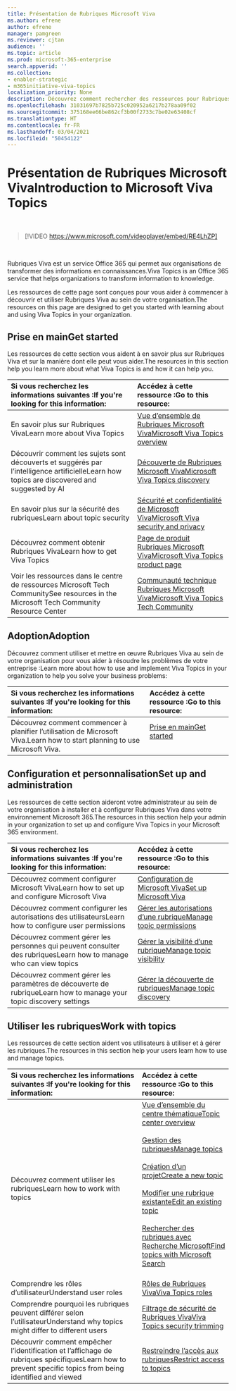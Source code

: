 ```yaml
---
title: Présentation de Rubriques Microsoft Viva
ms.author: efrene
author: efrene
manager: pamgreen
ms.reviewer: cjtan
audience: ''
ms.topic: article
ms.prod: microsoft-365-enterprise
search.appverid: ''
ms.collection:
- enabler-strategic
- m365initiative-viva-topics
localization_priority: None
description: Découvrez comment rechercher des ressources pour Rubriques Microsoft Viva.
ms.openlocfilehash: 31031697b7825b725c020952a6217b278aa09f02
ms.sourcegitcommit: 375168ee66be862cf3b00f2733c7be02e63408cf
ms.translationtype: HT
ms.contentlocale: fr-FR
ms.lasthandoff: 03/04/2021
ms.locfileid: "50454122"
---
```

# <a name="introduction-to-microsoft-viva-topics"></a><span data-ttu-id="ac4ef-103">Présentation de Rubriques Microsoft Viva</span><span class="sxs-lookup"><span data-stu-id="ac4ef-103">Introduction to Microsoft Viva Topics</span></span>

</br>

> [!VIDEO https://www.microsoft.com/videoplayer/embed/RE4LhZP]  

</br>


<span data-ttu-id="ac4ef-104">Rubriques Viva est un service Office 365 qui permet aux organisations de transformer des informations en connaissances.</span><span class="sxs-lookup"><span data-stu-id="ac4ef-104">Viva Topics is an Office 365 service that helps organizations to transform information to knowledge.</span></span>

<span data-ttu-id="ac4ef-105">Les ressources de cette page sont conçues pour vous aider à commencer à découvrir et utiliser Rubriques Viva au sein de votre organisation.</span><span class="sxs-lookup"><span data-stu-id="ac4ef-105">The resources on this page are designed to get you started with learning about and using Viva Topics in your organization.</span></span>

## <a name="get-started"></a><span data-ttu-id="ac4ef-106">Prise en main</span><span class="sxs-lookup"><span data-stu-id="ac4ef-106">Get started</span></span>

<span data-ttu-id="ac4ef-107">Les ressources de cette section vous aident à en savoir plus sur Rubriques Viva et sur la manière dont elle peut vous aider.</span><span class="sxs-lookup"><span data-stu-id="ac4ef-107">The resources in this section help you learn more about what Viva Topics  is and how it can help you.</span></span>

| <span data-ttu-id="ac4ef-108">Si vous recherchez les informations suivantes :</span><span class="sxs-lookup"><span data-stu-id="ac4ef-108">If you're looking for this information:</span></span> | <span data-ttu-id="ac4ef-109">Accédez à cette ressource :</span><span class="sxs-lookup"><span data-stu-id="ac4ef-109">Go to this resource:</span></span> |
|:-----|:-----|
|<span data-ttu-id="ac4ef-110">En savoir plus sur Rubriques Viva</span><span class="sxs-lookup"><span data-stu-id="ac4ef-110">Learn more about Viva Topics</span></span>|[<span data-ttu-id="ac4ef-111">Vue d’ensemble de Rubriques Microsoft Viva</span><span class="sxs-lookup"><span data-stu-id="ac4ef-111">Microsoft Viva Topics overview</span></span>](topic-experiences-overview.md)|
|<span data-ttu-id="ac4ef-112">Découvrir comment les sujets sont découverts et suggérés par l’intelligence artificielle</span><span class="sxs-lookup"><span data-stu-id="ac4ef-112">Learn how topics are discovered and suggested by AI</span></span>|[<span data-ttu-id="ac4ef-113">Découverte de Rubriques Microsoft Viva</span><span class="sxs-lookup"><span data-stu-id="ac4ef-113">Microsoft Viva Topics discovery</span></span>](topic-experiences-discovery.md)|
|<span data-ttu-id="ac4ef-114">En savoir plus sur la sécurité des rubriques</span><span class="sxs-lookup"><span data-stu-id="ac4ef-114">Learn about topic security</span></span>|[<span data-ttu-id="ac4ef-115">Sécurité et confidentialité de Microsoft Viva</span><span class="sxs-lookup"><span data-stu-id="ac4ef-115">Microsoft Viva security and privacy</span></span>](topic-experiences-security-privacy.md)|
|<span data-ttu-id="ac4ef-116">Découvrez comment obtenir Rubriques Viva</span><span class="sxs-lookup"><span data-stu-id="ac4ef-116">Learn how to get Viva Topics</span></span>|[<span data-ttu-id="ac4ef-117">Page de produit Rubriques Microsoft Viva</span><span class="sxs-lookup"><span data-stu-id="ac4ef-117">Microsoft Viva Topics product page</span></span>](https://www.microsoft.com/microsoft-viva/topics?activetab=pivot%3aoverviewtab)|
|<span data-ttu-id="ac4ef-118">Voir les ressources dans le centre de ressources Microsoft Tech Community</span><span class="sxs-lookup"><span data-stu-id="ac4ef-118">See resources in the Microsoft Tech Community Resource Center</span></span>|[<span data-ttu-id="ac4ef-119">Communauté technique Rubriques Microsoft Viva</span><span class="sxs-lookup"><span data-stu-id="ac4ef-119">Microsoft Viva Topics Tech Community</span></span>](https://resources.techcommunity.microsoft.com/viva-topics/)|



## <a name="adoption"></a><span data-ttu-id="ac4ef-120">Adoption</span><span class="sxs-lookup"><span data-stu-id="ac4ef-120">Adoption</span></span>

<span data-ttu-id="ac4ef-121">Découvrez comment utiliser et mettre en œuvre Rubriques Viva au sein de votre organisation pour vous aider à résoudre les problèmes de votre entreprise :</span><span class="sxs-lookup"><span data-stu-id="ac4ef-121">Learn more about how to use and implement Viva Topics in your organization to help you solve your business problems:</span></span> 

| <span data-ttu-id="ac4ef-122">Si vous recherchez les informations suivantes :</span><span class="sxs-lookup"><span data-stu-id="ac4ef-122">If you're looking for this information:</span></span> | <span data-ttu-id="ac4ef-123">Accédez à cette ressource :</span><span class="sxs-lookup"><span data-stu-id="ac4ef-123">Go to this resource:</span></span> |
|:-----|:-----|
|<span data-ttu-id="ac4ef-124">Découvrez comment commencer à planifier l’utilisation de Microsoft Viva.</span><span class="sxs-lookup"><span data-stu-id="ac4ef-124">Learn how to start planning to use Microsoft Viva.</span></span> |[<span data-ttu-id="ac4ef-125">Prise en main</span><span class="sxs-lookup"><span data-stu-id="ac4ef-125">Get started</span></span>](topics-adoption-getstarted.md)<br><br>|  

## <a name="set-up-and-administration"></a><span data-ttu-id="ac4ef-126">Configuration et personnalisation</span><span class="sxs-lookup"><span data-stu-id="ac4ef-126">Set up and administration</span></span>

<span data-ttu-id="ac4ef-127">Les ressources de cette section aideront votre administrateur au sein de votre organisation à installer et à configurer Rubriques Viva dans votre environnement Microsoft 365.</span><span class="sxs-lookup"><span data-stu-id="ac4ef-127">The resources in this section help your admin in your organization to set up and configure Viva Topics in your Microsoft 365 environment.</span></span>

| <span data-ttu-id="ac4ef-128">Si vous recherchez les informations suivantes :</span><span class="sxs-lookup"><span data-stu-id="ac4ef-128">If you're looking for this information:</span></span> | <span data-ttu-id="ac4ef-129">Accédez à cette ressource :</span><span class="sxs-lookup"><span data-stu-id="ac4ef-129">Go to this resource:</span></span> |
|:-----|:-----|
|<span data-ttu-id="ac4ef-130">Découvrez comment configurer Microsoft Viva</span><span class="sxs-lookup"><span data-stu-id="ac4ef-130">Learn how to set up and configure Microsoft Viva</span></span>|[<span data-ttu-id="ac4ef-131">Configuration de Microsoft Viva</span><span class="sxs-lookup"><span data-stu-id="ac4ef-131">Set up Microsoft Viva</span></span>](set-up-topic-experiences.md)|
|<span data-ttu-id="ac4ef-132">Découvrez comment configurer les autorisations des utilisateurs</span><span class="sxs-lookup"><span data-stu-id="ac4ef-132">Learn how to configure user permissions</span></span>|[<span data-ttu-id="ac4ef-133">Gérer les autorisations d’une rubrique</span><span class="sxs-lookup"><span data-stu-id="ac4ef-133">Manage topic permissions</span></span>](topic-experiences-user-permissions.md)|
|<span data-ttu-id="ac4ef-134">Découvrez comment gérer les personnes qui peuvent consulter des rubriques</span><span class="sxs-lookup"><span data-stu-id="ac4ef-134">Learn how to manage who can view topics</span></span>|[<span data-ttu-id="ac4ef-135">Gérer la visibilité d’une rubrique</span><span class="sxs-lookup"><span data-stu-id="ac4ef-135">Manage topic visibility</span></span>](topic-experiences-knowledge-rules.md)|
|<span data-ttu-id="ac4ef-136">Découvrez comment gérer les paramètres de découverte de rubrique</span><span class="sxs-lookup"><span data-stu-id="ac4ef-136">Learn how to manage your topic discovery settings</span></span>|[<span data-ttu-id="ac4ef-137">Gérer la découverte de rubriques</span><span class="sxs-lookup"><span data-stu-id="ac4ef-137">Manage topic discovery</span></span>](topic-experiences-discovery.md)|

## <a name="work-with-topics"></a><span data-ttu-id="ac4ef-138">Utiliser les rubriques</span><span class="sxs-lookup"><span data-stu-id="ac4ef-138">Work with topics</span></span>

<span data-ttu-id="ac4ef-139">Les ressources de cette section aident vos utilisateurs à utiliser et à gérer les rubriques.</span><span class="sxs-lookup"><span data-stu-id="ac4ef-139">The resources in this section help your users learn how to use and manage topics.</span></span>

| <span data-ttu-id="ac4ef-140">Si vous recherchez les informations suivantes :</span><span class="sxs-lookup"><span data-stu-id="ac4ef-140">If you're looking for this information:</span></span> | <span data-ttu-id="ac4ef-141">Accédez à cette ressource :</span><span class="sxs-lookup"><span data-stu-id="ac4ef-141">Go to this resource:</span></span> |
|:-----|:-----|
|<span data-ttu-id="ac4ef-142">Découvrez comment utiliser les rubriques</span><span class="sxs-lookup"><span data-stu-id="ac4ef-142">Learn how to work with topics</span></span>|[<span data-ttu-id="ac4ef-143">Vue d’ensemble du centre thématique</span><span class="sxs-lookup"><span data-stu-id="ac4ef-143">Topic center overview</span></span>](topic-center-overview.md)<br><br>[<span data-ttu-id="ac4ef-144">Gestion des rubriques</span><span class="sxs-lookup"><span data-stu-id="ac4ef-144">Manage topics</span></span>](manage-topics.md)<br><br>[<span data-ttu-id="ac4ef-145">Création d’un projet</span><span class="sxs-lookup"><span data-stu-id="ac4ef-145">Create a new topic</span></span>](create-a-topic.md)<br><br>[<span data-ttu-id="ac4ef-146">Modifier une rubrique existante</span><span class="sxs-lookup"><span data-stu-id="ac4ef-146">Edit an existing topic</span></span>](edit-a-topic.md)<br><br>[<span data-ttu-id="ac4ef-147">Rechercher des rubriques avec Recherche Microsoft</span><span class="sxs-lookup"><span data-stu-id="ac4ef-147">Find topics with Microsoft Search</span></span>](search.md)<br><br>|
|<span data-ttu-id="ac4ef-148">Comprendre les rôles d’utilisateur</span><span class="sxs-lookup"><span data-stu-id="ac4ef-148">Understand user roles</span></span>|[<span data-ttu-id="ac4ef-149">Rôles de Rubriques Viva</span><span class="sxs-lookup"><span data-stu-id="ac4ef-149">Viva Topics roles</span></span>](topic-experiences-roles.md)|
|<span data-ttu-id="ac4ef-150">Comprendre pourquoi les rubriques peuvent différer selon l’utilisateur</span><span class="sxs-lookup"><span data-stu-id="ac4ef-150">Understand why topics might differ to different users</span></span>|[<span data-ttu-id="ac4ef-151">Filtrage de sécurité de Rubriques Viva</span><span class="sxs-lookup"><span data-stu-id="ac4ef-151">Viva Topics security trimming</span></span>](topic-experiences-security-trimming.md)|
|<span data-ttu-id="ac4ef-152">Découvrir comment empêcher l’identification et l’affichage de rubriques spécifiques</span><span class="sxs-lookup"><span data-stu-id="ac4ef-152">Learn how to prevent specific topics from being identified and viewed</span></span>|[<span data-ttu-id="ac4ef-153">Restreindre l’accès aux rubriques</span><span class="sxs-lookup"><span data-stu-id="ac4ef-153">Restrict access to topics</span></span>](restrict-access-to-topics.md)|




